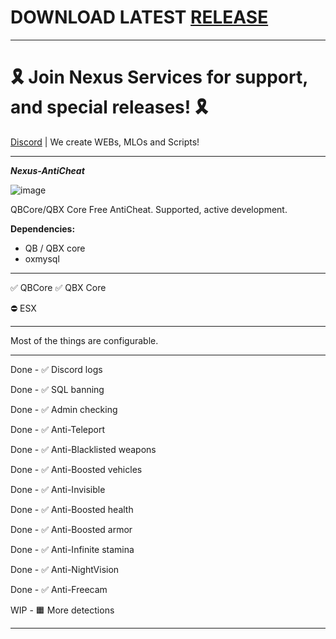 # DOWNLOAD LATEST [RELEASE](https://github.com/Muffinzo/Nexus-AntiCheat/releases)

______________________

# 🎗 Join Nexus Services for support, and special releases! 🎗
  [Discord](https://discord.gg/KhgGD32nc2) | 
  We create WEBs, MLOs and Scripts!

______________________

_________________**Nexus-AntiCheat**_________________

![image](https://github.com/user-attachments/assets/34720c9d-16d1-4dd9-82d3-a84b7e8f7ab0)

QBCore/QBX Core Free AntiCheat. Supported, active development.

**Dependencies:**
- QB / QBX core
- oxmysql


______________________

✅ QBCore
✅ QBX Core

⛔ ESX

______________________

Most of the things are configurable.

______________________

Done - ✅ Discord logs

Done - ✅ SQL banning

Done - ✅ Admin checking

Done - ✅ Anti-Teleport

Done - ✅ Anti-Blacklisted weapons

Done - ✅ Anti-Boosted vehicles

Done - ✅ Anti-Invisible

Done - ✅ Anti-Boosted health

Done - ✅ Anti-Boosted armor

Done - ✅ Anti-Infinite stamina

Done - ✅ Anti-NightVision

Done - ✅ Anti-Freecam

WIP  - 🟧 More detections

______________________
